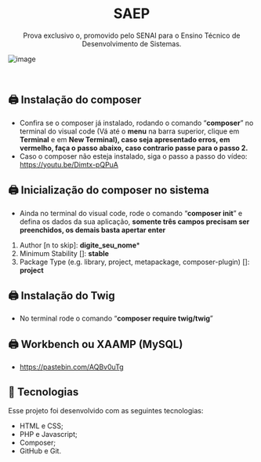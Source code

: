 <h1 align="center"> SAEP </h1>

<p align="center">
Prova exclusivo o, promovido pelo SENAI para o Ensino Técnico de Desenvolvimento de Sistemas.
</p>

![image](https://media.discordapp.net/attachments/916714026019479622/1247165209206853723/image.png?ex=665f089d&is=665db71d&hm=97dbd66e844a444f3ed588de05c1f341d7525f5f67ece094cbd5cb92407d14b5&=&format=webp&quality=lossless&width=1248&height=592)

<br>

## 🖨️ **Instalação do composer**
- Confira se o composer já instalado, rodando o comando “**composer**” no terminal do visual code (Vá até o **menu** na barra superior, clique em **Terminal** e em **New Terminal), caso seja apresentado erros, em vermelho, faça o passo abaixo, caso contrario passe para o passo 2.**
- Caso o composer não esteja instalado, siga o passo a passo do vídeo: https://youtu.be/Dimtx-pQPuA

## 🖨️ **Inicialização do composer no sistema**
- Ainda no terminal do visual code, rode o comando “**composer init**” e defina os dados da sua aplicação, **somente três campos precisam ser preenchidos, os demais basta apertar enter**
1. Author [n to skip]: **digite_seu_nome***
2. Minimum Stability []: **stable**
3. Package Type (e.g. library, project, metapackage, composer-plugin) []: **project**

## 🖨️ **Instalação do Twig**
- No terminal rode o comando “**composer require twig/twig**”

## 🖨️ **Workbench ou XAAMP (MySQL)**
- https://pastebin.com/AQBv0uTg

## 🚀 **Tecnologias**
Esse projeto foi desenvolvido com as seguintes tecnologias:

- HTML e CSS;
- PHP e Javascript;
- Composer;
- GitHub e Git.
